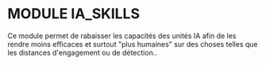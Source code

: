 # MODULE IA_SKILLS

Ce module permet de rabaisser les capacit&eacute;s des unit&eacute;s IA afin de les rendre moins efficaces et surtout "plus humaines" sur des choses telles que les distances d'engagement ou de d&eacute;tection..
